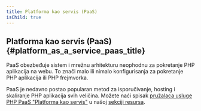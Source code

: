 ```yaml
---
title: Platforma kao servis (PaaS)
isChild: true
---
```


## Platforma kao servis (PaaS)  {#platform_as_a_service_paas_title}

PaaS obezbeđuje sistem i mrežnu arhitekturu neophodnu za pokretanje PHP aplikacija na webu. To znači malo ili nimalo
konfigurisanja za pokretanje PHP aplikacija ili PHP frejmvorka.

PaaS je nedavno postao popularan metod za isporučivanje, hosting i skaliranje PHP aplikacija svih veličina. Možete naći
spisak [pružalaca usluge PHP PaaS "Platforma kao servis"](#php_paas_providers) u našoj [sekciji resursa](#resources).  

